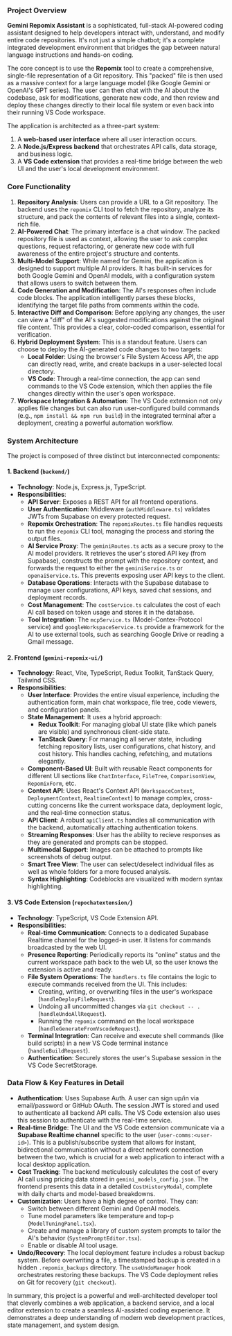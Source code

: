 ### Project Overview

**Gemini Repomix Assistant** is a sophisticated, full-stack AI-powered coding assistant designed to help developers interact with, understand, and modify entire code repositories. It's not just a simple chatbot; it's a complete integrated development environment that bridges the gap between natural language instructions and hands-on coding.

The core concept is to use the **Repomix** tool to create a comprehensive, single-file representation of a Git repository. This "packed" file is then used as a massive context for a large language model (like Google Gemini or OpenAI's GPT series). The user can then chat with the AI about the codebase, ask for modifications, generate new code, and then review and deploy these changes directly to their local file system or even back into their running VS Code workspace.

The application is architected as a three-part system:
1.  A **web-based user interface** where all user interaction occurs.
2.  A **Node.js/Express backend** that orchestrates API calls, data storage, and business logic.
3.  A **VS Code extension** that provides a real-time bridge between the web UI and the user's local development environment.

### Core Functionality

1.  **Repository Analysis**: Users can provide a URL to a Git repository. The backend uses the `repomix` CLI tool to fetch the repository, analyze its structure, and pack the contents of relevant files into a single, context-rich file.
2.  **AI-Powered Chat**: The primary interface is a chat window. The packed repository file is used as context, allowing the user to ask complex questions, request refactoring, or generate new code with full awareness of the entire project's structure and contents.
3.  **Multi-Model Support**: While named for Gemini, the application is designed to support multiple AI providers. It has built-in services for both Google Gemini and OpenAI models, with a configuration system that allows users to switch between them.
4.  **Code Generation and Modification**: The AI's responses often include code blocks. The application intelligently parses these blocks, identifying the target file paths from comments within the code.
5.  **Interactive Diff and Comparison**: Before applying any changes, the user can view a "diff" of the AI's suggested modifications against the original file content. This provides a clear, color-coded comparison, essential for verification.
6.  **Hybrid Deployment System**: This is a standout feature. Users can choose to deploy the AI-generated code changes to two targets:
    *   **Local Folder**: Using the browser's File System Access API, the app can directly read, write, and create backups in a user-selected local directory.
    *   **VS Code**: Through a real-time connection, the app can send commands to the VS Code extension, which then applies the file changes directly within the user's open workspace.
7.  **Workspace Integration & Automation**: The VS Code extension not only applies file changes but can also run user-configured build commands (e.g., `npm install && npm run build`) in the integrated terminal after a deployment, creating a powerful automation workflow.

### System Architecture

The project is composed of three distinct but interconnected components:

#### 1. Backend (`backend/`)
*   **Technology**: Node.js, Express.js, TypeScript.
*   **Responsibilities**:
    *   **API Server**: Exposes a REST API for all frontend operations.
    *   **User Authentication**: Middleware (`authMiddleware.ts`) validates JWTs from Supabase on every protected request.
    *   **Repomix Orchestration**: The `repomixRoutes.ts` file handles requests to run the `repomix` CLI tool, managing the process and storing the output files.
    *   **AI Service Proxy**: The `geminiRoutes.ts` acts as a secure proxy to the AI model providers. It retrieves the user's stored API key (from Supabase), constructs the prompt with the repository context, and forwards the request to either the `geminiService.ts` or `openaiService.ts`. This prevents exposing user API keys to the client.
    *   **Database Operations**: Interacts with the Supabase database to manage user configurations, API keys, saved chat sessions, and deployment records.
    *   **Cost Management**: The `costService.ts` calculates the cost of each AI call based on token usage and stores it in the database.
    *   **Tool Integration**: The `mcpService.ts` (Model-Contex-Protocol service) and `googleWorkspaceService.ts` provide a framework for the AI to use external tools, such as searching Google Drive or reading a Gmail message.

#### 2. Frontend (`gemini-repomix-ui/`)
*   **Technology**: React, Vite, TypeScript, Redux Toolkit, TanStack Query, Tailwind CSS.
*   **Responsibilities**:
    *   **User Interface**: Provides the entire visual experience, including the authentication form, main chat workspace, file tree, code viewers, and configuration panels.
    *   **State Management**: It uses a hybrid approach:
        *   **Redux Toolkit**: For managing global UI state (like which panels are visible) and synchronous client-side state.
        *   **TanStack Query**: For managing all server state, including fetching repository lists, user configurations, chat history, and cost history. This handles caching, refetching, and mutations elegantly.
    *   **Component-Based UI**: Built with reusable React components for different UI sections like `ChatInterface`, `FileTree`, `ComparisonView`, `RepomixForm`, etc.
    *   **Context API**: Uses React's Context API (`WorkspaceContext`, `DeploymentContext`, `RealtimeContext`) to manage complex, cross-cutting concerns like the current workspace data, deployment logic, and the real-time connection status.
    *   **API Client**: A robust `apiClient.ts` handles all communication with the backend, automatically attaching authentication tokens.
    *   **Streaming Responses**: User has the ability to recieve responses as they are generated and prompts can be stopped.
    *   **Multimodal Support**: Images can be attached to prompts like screenshots of debug output.
    *   **Smart Tree View**: The user can select/deselect individual files as well as whole folders for a more focused analysis.
    *   **Syntax Highlighting**: Codeblocks are visualized with modern syntax highlighting.

#### 3. VS Code Extension (`repochatextension/`)
*   **Technology**: TypeScript, VS Code Extension API.
*   **Responsibilities**:
    *   **Real-time Communication**: Connects to a dedicated Supabase Realtime channel for the logged-in user. It listens for commands broadcasted by the web UI.
    *   **Presence Reporting**: Periodically reports its "online" status and the current workspace path back to the web UI, so the user knows the extension is active and ready.
    *   **File System Operations**: The `handlers.ts` file contains the logic to execute commands received from the UI. This includes:
        *   Creating, writing, or overwriting files in the user's workspace (`handleDeployFileRequest`).
        *   Undoing all uncommitted changes via `git checkout -- .` (`handleUndoAllRequest`).
        *   Running the `repomix` command on the local workspace (`handleGenerateFromVscodeRequest`).
    *   **Terminal Integration**: Can receive and execute shell commands (like build scripts) in a new VS Code terminal instance (`handleBuildRequest`).
    *   **Authentication**: Securely stores the user's Supabase session in the VS Code SecretStorage.

### Data Flow & Key Features in Detail

*   **Authentication**: Uses Supabase Auth. A user can sign up/in via email/password or GitHub OAuth. The session JWT is stored and used to authenticate all backend API calls. The VS Code extension also uses this session to authenticate with the real-time service.
*   **Real-time Bridge**: The UI and the VS Code extension communicate via a **Supabase Realtime channel** specific to the user (`user-comms:<user-id>`). This is a publish/subscribe system that allows for instant, bidirectional communication without a direct network connection between the two, which is crucial for a web application to interact with a local desktop application.
*   **Cost Tracking**: The backend meticulously calculates the cost of every AI call using pricing data stored in `gemini_models_config.json`. The frontend presents this data in a detailed `CostHistoryModal`, complete with daily charts and model-based breakdowns.
*   **Customization**: Users have a high degree of control. They can:
    *   Switch between different Gemini and OpenAI models.
    *   Tune model parameters like temperature and top-p (`ModelTuningPanel.tsx`).
    *   Create and manage a library of custom system prompts to tailor the AI's behavior (`SystemPromptEditor.tsx`).
    *   Enable or disable AI tool usage.
*   **Undo/Recovery**: The local deployment feature includes a robust backup system. Before overwriting a file, a timestamped backup is created in a hidden `.repomix_backups` directory. The `useUndoManager` hook orchestrates restoring these backups. The VS Code deployment relies on Git for recovery (`git checkout`).

In summary, this project is a powerful and well-architected developer tool that cleverly combines a web application, a backend service, and a local editor extension to create a seamless AI-assisted coding experience. It demonstrates a deep understanding of modern web development practices, state management, and system design.
